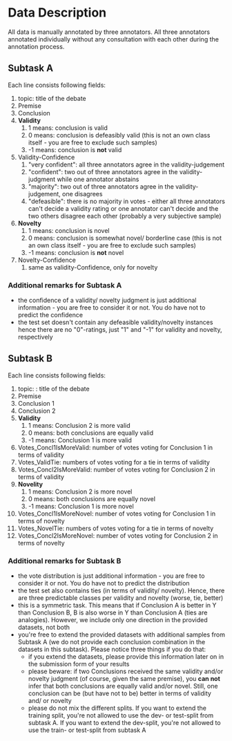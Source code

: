 # Data Description

All data is manually annotated by three annotators. All three annotators annotated individually without any consultation with each other during the annotation process.

## Subtask A

Each line consists following fields:

1. topic: title of the debate
2. Premise
3. Conclusion
4. **Validity**
   1. 1 means: conclusion is valid
   2. 0 means: conclusion is defeasibly valid (this is not an own class itself - you are free to exclude such samples)
   3. -1 means: conclusion is **not** valid
5. Validity-Confidence
   1. "very confident": all three annotators agree in the validity-judgement
   2. "confident": two out of three annotators agree in the validity-judgment while one annotator abstains
   3. "majority": two out of three annotators agree in the validity-judgement, one disagrees
   4. "defeasible": there is no majority in votes - either all three annotators can't decide a validity rating or one annotator can't decide and the two others disagree each other (probably a very subjective sample)
6. **Novelty**
   1. 1 means: conclusion is novel
   2. 0 means: conclusion is somewhat novel/ borderline case (this is not an own class itself - you are free to exclude such samples)
   3. -1 means: conclusion is **not** novel
7. Novelty-Confidence
   1. same as validity-Confidence, only for novelty

### Additional remarks for Subtask A

- the confidence of a validity/ novelty judgment is just additional information - you are free to consider it or not. You do have not to predict the confidence
- the test set doesn't contain any defeasible validity/novelty instances hence there are no "0"-ratings, just "1" and "-1" for validity and novelty, respectively

## Subtask B

Each line consists following fields:

1. topic: : title of the debate
2. Premise
3. Conclusion 1
4. Conclusion 2
5. **Validity**
   1. 1 means: Conclusion 2 is more valid
   2. 0 means: both conclusions are equally valid
   3. -1 means: Conclusion 1 is more valid
6. Votes_Concl1IsMoreValid: number of votes voting for Conclusion 1 in terms of validity
7. Votes_ValidTie: numbers of votes voting for a tie in terms of validity
8. Votes_Concl2IsMoreValid: number of votes voting for Conclusion 2 in terms of validity
9. **Novelity**
   1. 1 means: Conclusion 2 is more novel
   2. 0 means: both conclusions are equally novel
   3. -1 means: Conclusion 1 is more novel
10. Votes_Concl1IsMoreNovel: number of votes voting for Conclusion 1 in terms of novelty
11. Votes_NovelTie: numbers of votes voting for a tie in terms of novelty
12. Votes_Concl2IsMoreNovel: number of votes voting for Conclusion 2 in terms of novelty

### Additional remarks for Subtask B

- the vote distribution is just additional information - you are free to consider it or not. You do have not to predict the distribution
- the test set also contains ties (in terms of validity/ novelty). Hence, there are three predictable classes per validity and novelty (worse, tie, better)
- this is a symmetric task. This means that if Conclusion A is better in Y than Conclusion B, B is also worse in Y than Conclusion A (ties are analogies). However, we include only one direction in the provided datasets, not both
- you're free to extend the provided datasets with additional samples from Subtask A (we do not provide each conclusion combination in the datasets in this subtask). Please notice three things if you do that:
  - if you extend the datasets, please provide this information later on in the submission form of your results
  - please beware: if two Conclusions received the same validity and/or novelty judgment (of course, given the same premise), you **can not** infer that both conclusions are equally valid and/or novel. Still, one conclusion can be (but have not to be) better in terms of validity and/ or novelty
  - please do not mix the different splits. If you want to extend the training split, you're not allowed to use the dev- or test-split from subtask A. If you want to extend the dev-split, you're not allowed to use the train- or test-split from subtask A
